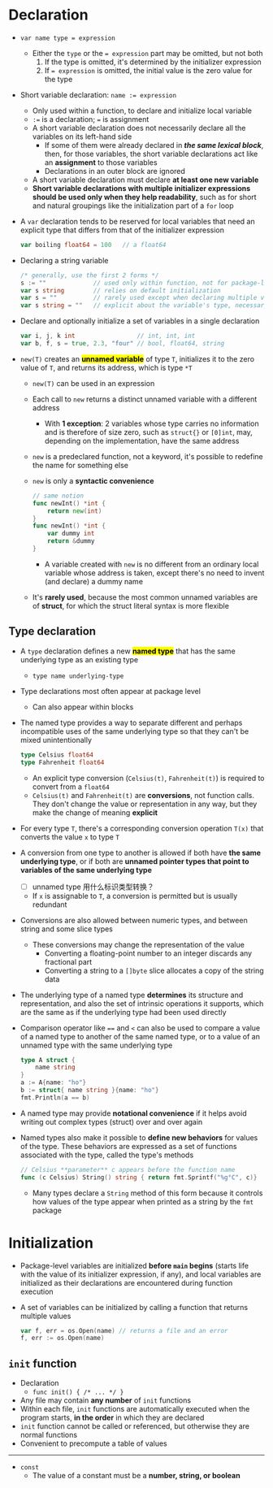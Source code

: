 # Declaration
- `var name type = expression`
    - Either the `type` or the `= expression` part may be omitted, but not both
        1. If the type is omitted, it's determined by the initializer expression
        2. If `= expression` is omitted, the initial value is the zero value for the type
- Short variable declaration: `name := expression`
    - Only used within a function, to declare and initialize local variable
    - `:=` is a declaration; `=` is assignment
    - A short variable declaration does not necessarily declare all the variables on its left-hand side
        - If some of them were already declared in ***the same lexical block***, then, for those variables, the short variable declarations act like an **assignment** to those variables
        - Declarations in an outer block are ignored
    - A short variable declaration must declare **at least one new variable**
    - **Short variable declarations with multiple initializer expressions should be used only when they help readability**, such as for short and natural groupings like the initialization part of a `for` loop
- A `var` declaration tends to be reserved for local variables that need an explicit type that differs from that of the initializer expression

    ```go
    var boiling float64 = 100   // a float64
    ```

- Declaring a string variable

    ```go
    /* generally, use the first 2 forms */
    s := ""             // used only within function, not for package-level variables
    var s string        // relies on default initialization
    var s = ""          // rarely used except when declaring multiple variables
    var s string = ""   // explicit about the variable's type, necessary when it is not the same as that of the initial value
    ```

- Declare and optionally initialize a set of variables in a single declaration

    ```go
    var i, j, k int                 // int, int, int
    var b, f, s = true, 2.3, "four" // bool, float64, string
    ```

- `new(T)` creates an <mark>**unnamed variable**</mark> of type `T`, initializes it to the zero value of `T`, and returns its address, which is type `*T`
    - `new(T)` can be used in an expression
    - Each call to `new` returns a distinct unnamed variable with a different address
        - With **1 exception**: 2 variables whose type carries no information and is therefore of size zero, such as `struct{}` or `[0]int`, may, depending on the implementation, have the same address
    - `new` is a predeclared function, not a keyword, it's possible to redefine the name for something else
    - `new` is only a **syntactic convenience**

        ```go
        // same notion
        func newInt() *int {
            return new(int)
        }
        func newInt() *int {
            var dummy int
            return &dummy
        }
        ```

        - A variable created with `new` is no different from an ordinary local variable whose address is taken, except there's no need to invent (and declare) a dummy name
    - It's **rarely used**, because the most common unnamed variables are of **struct**, for which the struct literal syntax is more flexible
## Type declaration
- A `type` declaration defines a new **<mark>named type**</mark> that has the same underlying type as an existing type
    - `type name underlying-type`
- Type declarations most often appear at package level
    - Can also appear within blocks
- The named type provides a way to separate different and perhaps incompatible uses of the same underlying type so that they can't be mixed unintentionally

    ```go
    type Celsius float64
    type Fahrenheit float64
    ```

    - An explicit type conversion (`Celsius(t)`, `Fahrenheit(t)`) is required to convert from a `float64`
    - `Celsius(t)` and `Fahrenheit(t)` are **conversions**, not function calls. They don't change the value or representation in any way, but they make the change of meaning **explicit**
- For every type `T`, there's a corresponding conversion operation `T(x)` that converts the value `x` to type `T`
- A conversion from one type to another is allowed if both have **the same underlying type**, or if both are **unnamed pointer types that point to variables of the same underlying type**
    - [ ] unnamed type 用什么标识类型转换？
    - If `x` is assignable to `T`, a conversion is permitted but is usually redundant
- Conversions are also allowed between numeric types, and between string and some slice types
    - These conversions may change the representation of the value
        - Converting a floating-point number to an integer discards any fractional part
        - Converting a string to a `[]byte` slice allocates a copy of the string data
- The underlying type of a named type **determines** its structure and representation, and also the set of intrinsic operations it supports, which are the same as if the underlying type had been used directly
- Comparison operator like `==` and `<` can also be used to compare a value of a named type to another of the same named type, or to a value of an unnamed type with the same underlying type
	
    ```go
    type A struct {
		name string
	}
	a := A{name: "ho"}
	b := struct{ name string }{name: "ho"}
	fmt.Println(a == b)
    ```

- A named type may provide **notational convenience** if it helps avoid writing out complex types (struct) over and over again
- Named types also make it possible to **define new behaviors** for values of the type. These behaviors are expressed as a set of functions associated with the type, called the type's methods

    ```go
    // Celsius **parameter** c appears before the function name
    func (c Celsius) String() string { return fmt.Sprintf("%g°C", c)}
    ```

    - Many types declare a `String` method of this form because it controls how values of the type appear when printed as a string by the `fmt` package
# Initialization
- Package-level variables are initialized **before `main` begins** (starts life with the value of its initializer expression, if any), and local variables are initialized as their declarations are encountered during function execution
- A set of variables can be initialized by calling a function that returns multiple values

    ```go
    var f, err = os.Open(name) // returns a file and an error
    f, err := os.Open(name)
    ```

## `init` function
- Declaration
    - `func init() { /* ... */ }`
- Any file may contain **any number** of `init` functions
- Within each file, `init` functions are automatically executed when the program starts, **in the order** in which they are declared
- `init` function cannot be called or referenced, but otherwise they are normal functions
- Convenient to precompute a table of values
---
- `const`
    - The value of a constant must be a **number, string, or boolean**